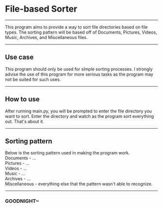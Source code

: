 # File-based Sorter  
---

This program aims to provide a way to sort file directories based on file types. The sorting pattern will be based off of Documents, Pictures, Videos, Music, Archives, and Miscellaneous files.  

---

## Use case  

This program should only be used for simple sorting processes. I strongly advise the use of this program for more serious tasks as the program may not be suited for such uses.  

---

## How to use

After running main.py, you will be prompted to enter the file directory you want to sort. Enter the directory and watch as the program sort everything out. That's about it.  

---

## Sorting pattern

Below is the sorting pattern used in making the program work.  
Documents - ...  
Pictures - ...  
Videos - ...  
Music - ...  
Archives - ...  
Miscellaneous - everything else that the pattern wasn't able to recognize.  

---

### GOODNIGHT~  